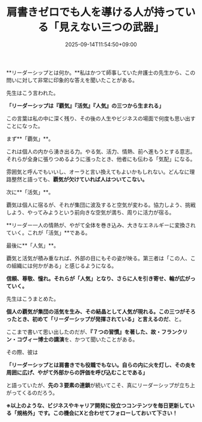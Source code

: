 ﻿---
title: "肩書きゼロでも人を導ける人が持っている「見えない三つの武器」"
date: 2025-09-14T11:54:50+09:00
draft: false
---

**リーダーシップとは何か。**私はかつて師事していた弁護士の先生から、この問いに対して非常に印象的な答えを聞いたことがある。

先生はこう言われた。

**「リーダーシップは『覇気』『活気』『人気』の三つから生まれる」**

この言葉は私の中に深く残り、その後の人生やビジネスの場面で何度も思い出すことになった。



まず**「覇気」**。

これは個人の内から湧き出る力。やる気、活力、情熱、前へ進もうとする意志。それらが全身に張りつめるように漲ったとき、他者にも伝わる「気配」になる。

雰囲気と呼んでもいいし、オーラと言い換えてもよいかもしれない。どんなに理路整然と語っても、**覇気が欠けていれば人はついてこない。**



次に**「活気」**。

覇気は個人に宿るが、それが集団に波及すると空気が変わる。協力しよう、挑戦しよう、やってみようという前向きな空気が満ち、周りに活力が宿る。

**リーダー一人の情熱が、やがて全体を巻き込み、大きなエネルギーに変換されていく。これが「活気」**である。



最後に**「人気」**。

覇気と活気が積み重なれば、外部の目にもその姿が映る。第三者は「この人、この組織には何かがある」と感じるようになる。

**信頼、尊敬、憧れ。それらが「人気」となり、さらに人を引き寄せ、輪が広がっていく。**

先生はこうまとめた。

**個人の覇気が集団の活気を生み、その結晶として人気が現れる。この三つがそろったとき、初めて「リーダーシップが発揮されている」と言えるのだ**、と。



ここまで書いて思い出したのだが、**『７つの習慣』を著した、故・フランクリン・コヴィー博士の講演**を、かつて聞いたことがある。

その際、彼は

**「リーダーシップとは肩書きでも役職でもない。自らの内に火を灯し、その炎を周囲に広げ、やがて外部からの評価を呼び込むことである」**

と語っていたが、**先の３要素の連鎖**が続いてこそ、真にリーダーシップが立ち上がってくるのだろう。



**※以上のような、ビジネスやキャリア開発に役立つコンテンツを毎日更新している「規格外」です。この機会にXと合わせてフォローしておいて下さい！**
